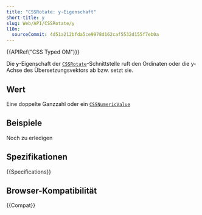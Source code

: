 ```yaml
---
title: "CSSRotate: y-Eigenschaft"
short-title: y
slug: Web/API/CSSRotate/y
l10n:
  sourceCommit: 4d51a212bfda5ce9978d162caf5532d155f7eb0a
---
```


{{APIRef("CSS Typed OM")}}

Die **`y`**-Eigenschaft der [`CSSRotate`](/de/docs/Web/API/CSSRotate)-Schnittstelle ruft den Ordinaten oder die y-Achse des Übersetzungsvektors ab bzw. setzt sie.

## Wert

Eine doppelte Ganzzahl oder ein [`CSSNumericValue`](/de/docs/Web/API/CSSNumericValue)

## Beispiele

Noch zu erledigen

## Spezifikationen

{{Specifications}}

## Browser-Kompatibilität

{{Compat}}
